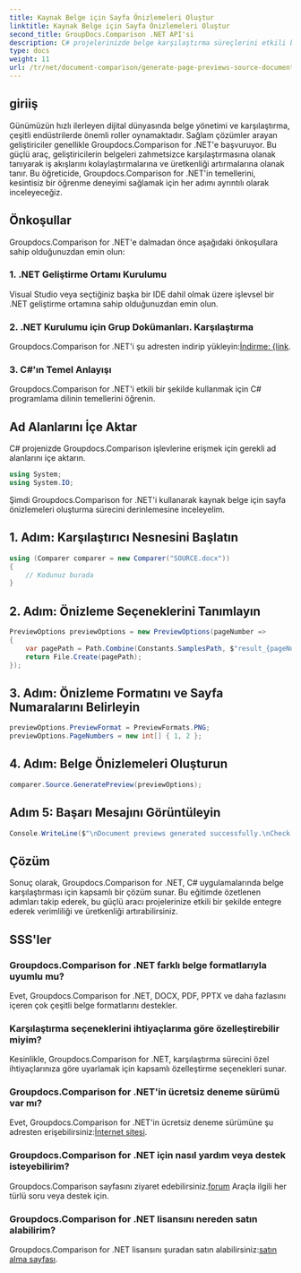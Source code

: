 ```yaml
---
title: Kaynak Belge için Sayfa Önizlemeleri Oluştur
linktitle: Kaynak Belge için Sayfa Önizlemeleri Oluştur
second_title: GroupDocs.Comparison .NET API'si
description: C# projelerinizde belge karşılaştırma süreçlerini etkili bir şekilde kolaylaştırmak için Groupdocs.Comparison for .NET'i nasıl kullanacağınızı öğrenin.
type: docs
weight: 11
url: /tr/net/document-comparison/generate-page-previews-source-document/
---
```

## giriiş
Günümüzün hızlı ilerleyen dijital dünyasında belge yönetimi ve karşılaştırma, çeşitli endüstrilerde önemli roller oynamaktadır. Sağlam çözümler arayan geliştiriciler genellikle Groupdocs.Comparison for .NET'e başvuruyor. Bu güçlü araç, geliştiricilerin belgeleri zahmetsizce karşılaştırmasına olanak tanıyarak iş akışlarını kolaylaştırmalarına ve üretkenliği artırmalarına olanak tanır. Bu öğreticide, Groupdocs.Comparison for .NET'in temellerini, kesintisiz bir öğrenme deneyimi sağlamak için her adımı ayrıntılı olarak inceleyeceğiz.
## Önkoşullar
Groupdocs.Comparison for .NET'e dalmadan önce aşağıdaki önkoşullara sahip olduğunuzdan emin olun:
### 1. .NET Geliştirme Ortamı Kurulumu
Visual Studio veya seçtiğiniz başka bir IDE dahil olmak üzere işlevsel bir .NET geliştirme ortamına sahip olduğunuzdan emin olun.
### 2. .NET Kurulumu için Grup Dokümanları. Karşılaştırma
 Groupdocs.Comparison for .NET'i şu adresten indirip yükleyin:[İndirme: {link](https://releases.groupdocs.com/comparison/net/).
### 3. C#'ın Temel Anlayışı
Groupdocs.Comparison for .NET'i etkili bir şekilde kullanmak için C# programlama dilinin temellerini öğrenin.

## Ad Alanlarını İçe Aktar
C# projenizde Groupdocs.Comparison işlevlerine erişmek için gerekli ad alanlarını içe aktarın.

```csharp
using System;
using System.IO;
```

Şimdi Groupdocs.Comparison for .NET'i kullanarak kaynak belge için sayfa önizlemeleri oluşturma sürecini derinlemesine inceleyelim.
## 1. Adım: Karşılaştırıcı Nesnesini Başlatın
```csharp
using (Comparer comparer = new Comparer("SOURCE.docx"))
{
    // Kodunuz burada
}
```
## 2. Adım: Önizleme Seçeneklerini Tanımlayın
```csharp
PreviewOptions previewOptions = new PreviewOptions(pageNumber =>
{
    var pagePath = Path.Combine(Constants.SamplesPath, $"result_{pageNumber}.png");
    return File.Create(pagePath);
});
```
## 3. Adım: Önizleme Formatını ve Sayfa Numaralarını Belirleyin
```csharp
previewOptions.PreviewFormat = PreviewFormats.PNG;
previewOptions.PageNumbers = new int[] { 1, 2 };
```
## 4. Adım: Belge Önizlemeleri Oluşturun
```csharp
comparer.Source.GeneratePreview(previewOptions);
```
## Adım 5: Başarı Mesajını Görüntüleyin
```csharp
Console.WriteLine($"\nDocument previews generated successfully.\nCheck output in {Directory.GetCurrentDirectory()}.");
```

## Çözüm
Sonuç olarak, Groupdocs.Comparison for .NET, C# uygulamalarında belge karşılaştırması için kapsamlı bir çözüm sunar. Bu eğitimde özetlenen adımları takip ederek, bu güçlü aracı projelerinize etkili bir şekilde entegre ederek verimliliği ve üretkenliği artırabilirsiniz.
## SSS'ler
### Groupdocs.Comparison for .NET farklı belge formatlarıyla uyumlu mu?
Evet, Groupdocs.Comparison for .NET, DOCX, PDF, PPTX ve daha fazlasını içeren çok çeşitli belge formatlarını destekler.
### Karşılaştırma seçeneklerini ihtiyaçlarıma göre özelleştirebilir miyim?
Kesinlikle, Groupdocs.Comparison for .NET, karşılaştırma sürecini özel ihtiyaçlarınıza göre uyarlamak için kapsamlı özelleştirme seçenekleri sunar.
### Groupdocs.Comparison for .NET'in ücretsiz deneme sürümü var mı?
 Evet, Groupdocs.Comparison for .NET'in ücretsiz deneme sürümüne şu adresten erişebilirsiniz:[İnternet sitesi](https://releases.groupdocs.com/).
### Groupdocs.Comparison for .NET için nasıl yardım veya destek isteyebilirim?
 Groupdocs.Comparison sayfasını ziyaret edebilirsiniz.[forum](https://forum.groupdocs.com/c/comparison/12) Araçla ilgili her türlü soru veya destek için.
### Groupdocs.Comparison for .NET lisansını nereden satın alabilirim?
 Groupdocs.Comparison for .NET lisansını şuradan satın alabilirsiniz:[satın alma sayfası](https://purchase.groupdocs.com/buy).